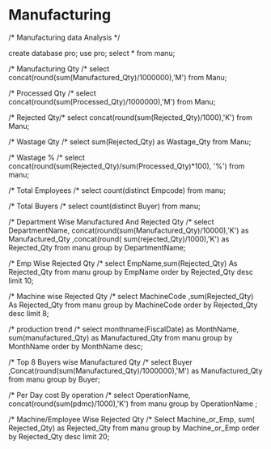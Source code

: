 # Manufacturing

/* 
Manufacturing data Analysis */

create database pro;
use pro;
select *  from manu;
 
 /* Manufacturing Qty /*
 select concat(round(sum(Manufactured_Qty)/1000000),'M') from Manu;

/* Processed Qty /*
select concat(round(sum(Processed_Qty)/1000000),'M') from Manu;

/* Rejected Qty/*
select concat(round(sum(Rejected_Qty)/1000),'K') from Manu; 

/* Wastage Qty /*
select sum(Rejected_Qty) as Wastage_Qty from Manu;

/* Wastage % /*
select concat(round(sum(Rejected_Qty)/sum(Processed_Qty)*100), '%') from manu;

/* Total Employees /*
select count(distinct Empcode) from manu;

/* Total Buyers /*
select count(distinct Buyer) from manu;

/* Department Wise Manufactured And Rejected Qty /*
select DepartmentName, concat(round(sum(Manufactured_Qty)/10000),'K') as Manufactured_Qty ,concat(round( sum(rejected_Qty)/1000),'K') as Rejected_Qty from manu group by DepartmentName;
 
/* Emp Wise Rejected Qty /*
select EmpName,sum(Rejected_Qty) As Rejected_Qty from manu group by EmpName order by Rejected_Qty desc limit 10;

/* Machine wise Rejected Qty /*
select MachineCode ,sum(Rejected_Qty) As Rejected_Qty from manu group by MachineCode order by Rejected_Qty desc limit 8;

/* production trend /*
 select monthname(FiscalDate) as MonthName, sum(manufactured_Qty) as Manufactured_Qty from manu group by MonthName order by MonthName desc;


 /* Top 8 Buyers wise  Manufactured Qty /*
select Buyer ,Concat(round(sum(Manufactured_Qty)/1000000),'M') as Manufactured_Qty  from manu group by Buyer;
 
 
 /* Per Day cost By operation /*
select OperationName, concat(round(sum(pdmc)/1000),'K') from manu group by OperationName ;
 
 /*  Machine/Employee Wise Rejected Qty /*
 Select Machine_or_Emp, sum( Rejected_Qty) as Rejected_Qty from manu group by Machine_or_Emp order by Rejected_Qty desc limit 20;

